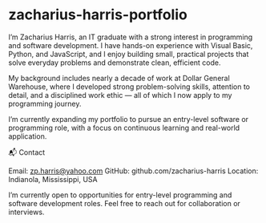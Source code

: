 # zacharius-harris-portfolio
I’m Zacharius Harris, an IT graduate with a strong interest in programming and software development. I have hands-on experience with Visual Basic, Python, and JavaScript, and I enjoy building small, practical projects that solve everyday problems and demonstrate clean, efficient code.

My background includes nearly a decade of work at Dollar General Warehouse, where I developed strong problem-solving skills, attention to detail, and a disciplined work ethic — all of which I now apply to my programming journey.

I’m currently expanding my portfolio to pursue an entry-level software or programming role, with a focus on continuous learning and real-world application.

📬 Contact

Email: zp.harris@yahoo.com
GitHub: github.com/zacharius-harris 
Location: Indianola, Mississippi, USA

I’m currently open to opportunities for entry-level programming and software development roles. Feel free to reach out for collaboration or interviews.

